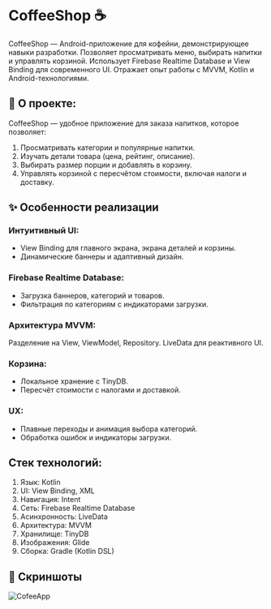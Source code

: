 # CoffeeShop ☕
CoffeeShop — Android-приложение для кофейни, демонстрирующее навыки разработки. Позволяет просматривать меню, выбирать напитки и управлять корзиной. Использует Firebase Realtime Database и View Binding для современного UI. Отражает опыт работы с MVVM, Kotlin и Android-технологиями.

## 📖 О проекте:
CoffeeShop — удобное приложение для заказа напитков, которое позволяет:
1. Просматривать категории и популярные напитки.
2. Изучать детали товара (цена, рейтинг, описание).
3. Выбирать размер порции и добавлять в корзину.
4. Управлять корзиной с пересчётом стоимости, включая налоги и доставку.

## ✨ Особенности реализации
### Интуитивный UI:
-  View Binding для главного экрана, экрана деталей и корзины.
-  Динамические баннеры и адаптивный дизайн.

### Firebase Realtime Database:
-  Загрузка баннеров, категорий и товаров.
-  Фильтрация по категориям с индикаторами загрузки.

### Архитектура MVVM:
Разделение на View, ViewModel, Repository.
LiveData для реактивного UI.

### Корзина:
- Локальное хранение с TinyDB.
- Пересчёт стоимости с налогами и доставкой.

### UX:
- Плавные переходы и анимация выбора категорий.
- Обработка ошибок и индикаторы загрузки.

## Стек технологий:
1. Язык: Kotlin
2. UI: View Binding, XML
3. Навигация: Intent
4. Сеть: Firebase Realtime Database
5. Асинхронность: LiveData
6. Архитектура: MVVM
7. Хранилище: TinyDB
8. Изображения: Glide
9. Сборка: Gradle (Kotlin DSL)

## 📸 Скриншоты
![CofeeApp](<img src="/screeenshots/cofeeApp.gif" width="30%" height="30%"/>)  


